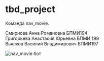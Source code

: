 # tbd_project

Команда nav_movie.

Смирнова Анна Романовна БПМИ194 \
Григорьева Анастасия Юрьевна БПМИ 199 \
Вьялков Василий Владимирович БПМИ197

![nav_movie бот](https://user-images.githubusercontent.com/83283002/147136676-2479e261-5ead-4f8e-94ab-ff7011152ef9.gif)
